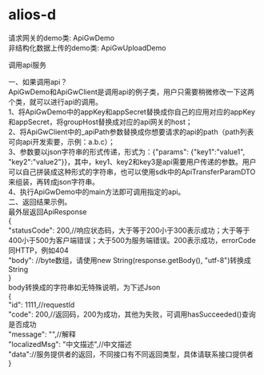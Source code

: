 # alios-d
请求网关的demo类:  ApiGwDemo    
非结构化数据上传的demo类: ApiGwUploadDemo

调用api服务

一、如果调用api？\
ApiGwDemo和ApiGwClient是调用api的例子类，用户只需要稍微修改一下这两个类，就可以进行api的调用。\
1、将ApiGwDemo中的appKey和appSecret替换成你自己的应用对应的appKey和appSecret，将groupHost替换成对应的api网关的host；\
2、将ApiGwClient中的_apiPath参数替换成你想要请求的api的path（path列表可向api开发索要，示例：a.b.c）；\
3、参数要以json字符串的形式传递，形式为：{"params": {"key1":"value1", "key2":"value2"}}，其中，key1、key2和key3是api需要用户传递的参数。用户可以自己拼装成这种形式的字符串，也可以使用sdk中的ApiTransferParamDTO来组装，再转成json字符串。\
4、执行ApiGwDemo中的main方法即可调用指定的api。\
二、返回结果示例。\
最外层返回ApiResponse\
{\
	"statusCode": 200,//响应状态码，大于等于200小于300表示成功；大于等于400小于500为客户端错误；大于500为服务端错误。200表示成功，errorCode同HTTP，例如404\
	"body": //byte数组，请使用new String(response.getBody(), "utf-8")转换成String\
}\
body转换成的字符串如无特殊说明，为下述Json\
{\
	"id": 1111,//requestId\
	"code": 200,//返回码，200为成功，其他为失败，可调用hasSucceeded()查询是否成功\
	"message": "",//解释\
	"localizedMsg": "中文描述",//中文描述\
	"data"://服务提供者的返回，不同接口有不同返回类型，具体请联系接口提供者\
}
